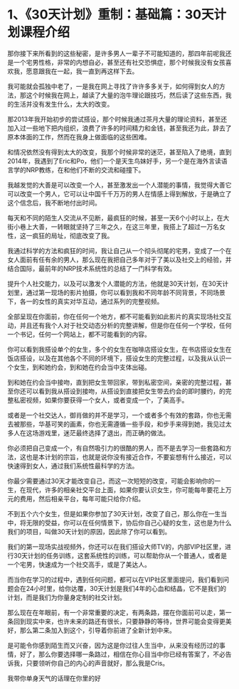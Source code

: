 # 1、《30天计划》重制：基础篇：30天计划课程介绍

那你接下来所看到的这些秘密，是许多男人一辈子不可能知道的，那四年前呢我还是一个宅男性格，非常的内想自必，甚至还有社交恐惧症，那个时候我没有女孩喜欢我，愿意跟我在一起，我一直到再这样下去。

我可能就会孤独中老了，一是我在网上寻找了许许多多关于，如何得到女人的方法，那这个时候我在网上，越读了大量的泡牛理论跟技巧，然后读了这些东西，我的生活并没有发生什么，太大的改变。

那2013年我开始初步的尝试搭设，那个时候我通过茶月大量的理论资料，甚至还加入过一些地下把内组织，浪费了许多的时间精力和金钱，甚至我还为此，辞去了原本体面的工作，然而在我身上做面临的这些困难。

和情况依然没有得到太大的改变，我那个时候非常的迷茫，甚至陷入了绝境，直到2014年，我遇到了Eric和Po，他们一个是天生鸟妹好手，另一个是在海外言读语言学的NRP教练，在和他们不断的交流和碰撞下。

我越发觉的大善是可以改变一个人，甚至激发出一个人潜能的事情，我觉得大善它可以改变一个男人，它可以让中国千千万万的男人在情感上得到解放，于是确立了这个信念后，我不断地付出时间。

每天和不同的陌生人交流从不见断，最疯狂的时候，甚至一天6个小时以上，在大街小巷上大善，一转眼就坚持了三年之久，在这三年里，我搭上了超过一万名女性，这一疯狂的局址，彻底改变了我。

我通过科学的方法和疯狂的时间，我让自己从一个彻头彻尾的宅男，变成了一个在女人面前有任有余的男人，那么现在我把自己多年对于了美以及社交上的经验，并结合国际，最前年的NRP技术系统性的总结了一门科学有效。

提升个人社交能力，以及可以激发个人潜能的方法，他就是30天计划，在30天计划里，通过第一现场的影片拍摄，你可以看到我和不同年龄不同背景，不同场景下，各一的女性的真实对华互动，通过系列的完整视频。

全部呈现在你面前，你在任何一个地方，都不可能看到如此影片的真实现场社交互动，并且还有我个人对于社交动态分析的完整讲解，但是你在任何一个学校，任何一个书记，任何一个网站上，都不可能看到的内容。

你可以看到我搭设单个的女生，多个的女生在咖啡店搭设女生，在书店搭设女生在饭店搭设，以及在其他各个不同的环境下，搭设女生的完整过程，以及我从认识一个女生，到和她约会，到和她在约会当中支体出碰。

到和她在约会当中接吻，直到把女生带回家，带到私密空间，亲密的完整过程，甚至你还可以看到我从搭设到接吻，从搭设到直接把女生带去约会的即时腰约，的完整私密视频，如果你要获得一个女人，或者变成一个，了美高手。

或者是一个社交达人，御肖做的并不是学习，一个或者多个有效的套路，你也无需去被那些，华基可笑的画素，你也无需遵循一些手段，和步手来得到她，我见过太多人在这场游戏里，迷茫最终选择了退出，而正确的做法。

你必须把自己变成一个，有自然吸引力的很酷的男人，而不是去学习一些套路和方法，这也是本计划的宗旨，也就是说你没有接近合作，不要妄想有什么接近，可以快速得到女人，通过我们系统性最科学的方法。

你最少需要通过30天才能改变自己，而这一次短短的改变，可能会影响你的一生，在现代，许多的相亲社交平台上面，如果你要认识女生，你可能每年要花上万元的费用，然后相亲平台，每年可能只给你介绍。

不到五个六个女生，但是如果你参加了30天计划，改变了自己，那么你在一生当中，将无限的受益，你可以在任何情景下，协后你自己心疑的女生，这也是为什么我们的项目，叫做30天计划的原因，因此除了你可以看到。

我们的第一现场实战视频外，你还可以在我们搭设大师TV的，内部VIP社区里，进行30天计划的任务训练，这套系统性的训练，可以帮助你从一个普通人，或者是一个宅男，快速成为一个社交高手，或是了美达人。

而当你在学习的过程中，遇到任何问题，都可以在VIP社区里面提问，我们看到问题会在24小时里，给你达覆，30天计划是我们4年的心血和结晶，它不是我们的计划，而是我们为你量身定制的社交计划。

那么现在在年眼前，有一个非常重要的决定，有两条路，摆在你面前可以走，第一条回到现实中来，也许未来的路还有很长，只要静静的等待，世界可能会变得更美好，那么第二条加入到这个，引导着你前进了全新计划中来。

是可能令你感到陌生而又兴奋，因为这是你过往人生当中，从来没有经历过的事情，好了，那么你要选择哪一条路过，相信在你心目当中你已经有答案了，不必告诉我，只要领听你自己的内心的声音就好，那么我是Cris。

我带你单身天气的话理在你里的好